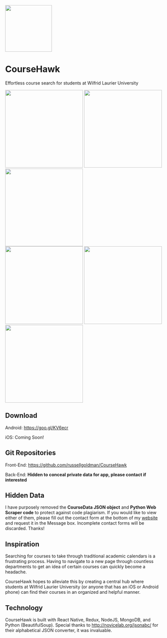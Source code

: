 <img src="https://user-images.githubusercontent.com/15056496/43984195-10131320-9ccd-11e8-802c-c59c94063869.png" width="150"  />

# CourseHawk
Effortless course search for students at Wilfrid Laurier University

<img src="https://user-images.githubusercontent.com/15056496/43810282-d6aa046c-9a84-11e8-8487-37668479681e.png" width="250" /> <img src="https://user-images.githubusercontent.com/15056496/43809870-c8ffa9e0-9a82-11e8-975d-c9569d6bff33.png" width="250" /> <img src="https://user-images.githubusercontent.com/15056496/43809871-c96f9e6c-9a82-11e8-8030-dacefd79789f.png" width="250" />  
<img src="https://user-images.githubusercontent.com/15056496/43809872-c986ead6-9a82-11e8-8af9-bb4f5efff20c.png" width="250" /> <img src="https://user-images.githubusercontent.com/15056496/43809873-c996c280-9a82-11e8-95b5-725d4a9011c2.png" width="250" /> <img src="https://user-images.githubusercontent.com/15056496/43809874-c9aa31da-9a82-11e8-8f69-9cd846a3c662.png" width="250" />

## Download
Android: https://goo.gl/KV6ecr

iOS: Coming Soon!

## Git Repositories
Front-End: https://github.com/russellgoldman/CourseHawk

Back-End: **Hidden to conceal private data for app, please contact if interested**

## Hidden Data
I have purposely removed the **CourseData JSON object** and **Python Web Scraper code** to protect against code plagiarism. If you would like to view either of them, please fill out the contact form at the bottom of my [website](https://russellgoldman.me) and request it in the Message box. Incomplete contact forms will be discarded. Thanks!

## Inspiration
Searching for courses to take through traditional academic calendars is a frustrating process. Having to navigate to a new page through countless departments to get an idea of certain courses can quickly become a headache.

CourseHawk hopes to alleviate this by creating a central hub where students at Wilfrid Laurier University (or anyone that has an iOS or Android phone) can find their courses in an organized and helpful manner.

## Technology
CourseHawk is built with React Native, Redux, NodeJS, MongoDB, and Python (BeautifulSoup). Special thanks to http://novicelab.org/jsonabc/ for their alphabetical JSON converter, it was invaluable.
